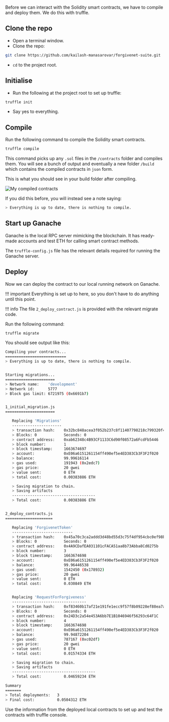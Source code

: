Before we can interact with the Solidity smart contracts, we have to compile and deploy them. We do this with truffle.

## Clone the repo

* Open a terminal window.
* Clone the repo:
```bash
git clone https://github.com/kailash-manasarovar/forgivenet-suite.git 
```
* `cd` to the project root.

## Initialise

* Run the following at the project root to set up truffle:

```bash
truffle init
```
* Say yes to everything.

## Compile 

Run the following command to compile the Solidity smart contracts.

```bash
truffle compile
```

This command picks up any `.sol` files in the `/contracts` folder and compiles them. You will see a bunch of output and eventually a new folder `/build` which contains the compiled contracts in `json` form.

This is what you should see in your build folder after compiling.

![My compiled contracts](/images/compiled-contracts.png)

If you did this before, you will instead see a note saying:

```bash
> Everything is up to date, there is nothing to compile.
```

## Start up Ganache

Ganache is the local RPC server mimicking the blockchain. It has ready-made accounts and test ETH for calling smart contract methods.

The `truffle-config.js` file has the relevant details required for running the Ganache server.

## Deploy

Now we can deploy the contract to our local running network on Ganache.

!!! important
    Everything is set up to here, so you don't have to do anything until this point.

!!! info
    The file `2_deploy_contract.js` is provided with the relevant migrate code. 

Run the following command:

```bash
truffle migrate
```

You should see output like this:

```bash
Compiling your contracts...
===========================
> Everything is up to date, there is nothing to compile.


Starting migrations...
======================
> Network name:    'development'
> Network id:      5777
> Block gas limit: 6721975 (0x6691b7)


1_initial_migration.js
======================

   Replacing 'Migrations'
   ----------------------
   > transaction hash:    0x32bc848acea3f052b237c8f11407798218c799320f43fe8340c8e1447606e41d
   > Blocks: 0            Seconds: 0
   > contract address:    0xab62348c4B93CF1133C6d90f08572a6FcdFb5446
   > block number:        1
   > block timestamp:     1663674697
   > account:             0xE06a6151261154ff490ef5e4ED383Cb3F3F2f020
   > balance:             99.99616114
   > gas used:            191943 (0x2edc7)
   > gas price:           20 gwei
   > value sent:          0 ETH
   > total cost:          0.00383886 ETH

   > Saving migration to chain.
   > Saving artifacts
   -------------------------------------
   > Total cost:          0.00383886 ETH


2_deploy_contracts.js
=====================

   Replacing 'ForgivenetToken'
   ---------------------------
   > transaction hash:    0x45a70c3ca2addd3d48bd55d3c75f4df954cbc0ef98b5f505722749fbc6218cba
   > Blocks: 0            Seconds: 0
   > contract address:    0x4A9CDafEA031101cFACA51aa8b73Abba8Cd0275b
   > block number:        3
   > block timestamp:     1663674698
   > account:             0xE06a6151261154ff490ef5e4ED383Cb3F3F2f020
   > balance:             99.96446538
   > gas used:            1542450 (0x178932)
   > gas price:           20 gwei
   > value sent:          0 ETH
   > total cost:          0.030849 ETH


   Replacing 'RequestForForgiveness'
   ---------------------------------
   > transaction hash:    0xf83460b17af21e191fe1ecc9f57f8b09228ef88ea7a71be111aac39ed668a09f
   > Blocks: 0            Seconds: 0
   > contract address:    0x24D3c2a54e453A6bb7E1B1046946f56293c64F1C
   > block number:        4
   > block timestamp:     1663674698
   > account:             0xE06a6151261154ff490ef5e4ED383Cb3F3F2f020
   > balance:             99.94872204
   > gas used:            787167 (0xc02df)
   > gas price:           20 gwei
   > value sent:          0 ETH
   > total cost:          0.01574334 ETH

   > Saving migration to chain.
   > Saving artifacts
   -------------------------------------
   > Total cost:          0.04659234 ETH

Summary
=======
> Total deployments:   3
> Final cost:          0.0504312 ETH

```

Use the information from the deployed local contracts to set up and test the contracts with truffle console.